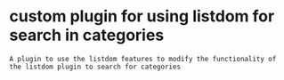 # custom plugin for using listdom for search in categories

`A plugin to use the listdom features to modify the functionality of the listdom plugin to search for categories`
